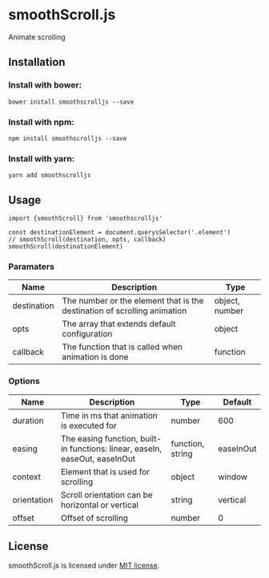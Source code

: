 # smoothScroll.js
Animate scrolling

## Installation

### Install with bower:
```
bower install smoothscrolljs --save
```

### Install with npm:
```
npm install smoothscrolljs --save
```

### Install with yarn:
```
yarn add smoothscrolljs
```

## Usage
```
import {smoothScroll} from 'smoothscrolljs'

const destinationElement = document.querysSelector('.element')
// smoothScroll(destination, opts, callback)
smoothScroll(destinationElement)
```

### Paramaters
| Name | Description | Type |
| ---- | ----------- | ---- |
| destination | The number or the element that is the destination of scrolling animation | object, number |
| opts | The array that extends default configuration | object |
| callback | The function that is called when animation is done | function | 

### Options
| Name     | Description       | Type   | Default   |
| -------- | ----------------- | ------ | --------- |
| duration | Time in ms that animation is executed for | number | 600 |
| easing   | The easing function, built-in functions: linear, easeIn, easeOut, easeInOut | function, string | easeInOut |
| context  | Element that is used for scrolling | object | window |
| orientation | Scroll orientation can be horizontal or vertical | string | vertical |
| offset | Offset of scrolling | number | 0 |

## License
smoothScroll.js is licensed under [MIT license](https://opensource.org/licenses/MIT).